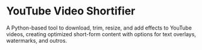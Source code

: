 # YouTube Video Shortifier
 A Python-based tool to download, trim, resize, and add effects to YouTube videos, creating optimized short-form content with options for text overlays, watermarks, and outros.
